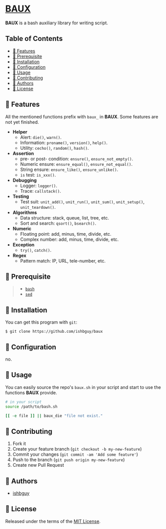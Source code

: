 # [BAUX](https://github.com/ishbguy/baux)

**BAUX** is a bash auxiliary library for writing script.

## Table of Contents

+ [:art: Features](#art-features)
+ [:straight_ruler: Prerequisite](#straight_ruler-prerequisite)
+ [:rocket: Installation](#rocket-installation)
+ [:memo: Configuration](#memo-configuration)
+ [:notebook: Usage](#notebook-usage)
+ [:hibiscus: Contributing](#hibiscus-contributing)
+ [:boy: Authors](#boy-authors)
+ [:scroll: License](#scroll-license)

## :art: Features

All the mentioned functions prefix with `baux_` in **BAUX**. Some features are not yet finished.

+ **Helper**
    - Alert: `die()`, `warn()`.
    - Information: `proname()`, `version()`, `help()`.
    - Utility: `cecho()`, `random()`, `hash()`.
+ **Assertion**
    - pre- or post- condition: `ensure()`, `ensure_not_empty()`.
    - Numeric ensure: `ensure_equal()`, `ensure_not_equal()`.
    - String ensure: `ensure_like()`, `ensure_unlike()`.
    - `is` test: `is_xxx()`.
+ **Debugging**
    - Logger: `logger()`.
    - Trace: `callstack()`.
+ **Testing**
    - Test suit: `unit_add()`, `unit_run()`, `unit_sum()`, `unit_setup()`, `unit_teardown()`.
+ **Algorithms**
    - Data structure: stack, queue, list, tree, etc.
    - Sort and search: `qsort()`, `bsearch()`.
+ **Numeric**
    - Floating point: add, minus, time, divide, etc.
    - Complex number: add, minus, time, divide, etc.
+ **Exception**
    - `try()`, `catch()`.
+ **Regex**
    - Pattern match: IP, URL, tele-number, etc.

## :straight_ruler: Prerequisite

> + [`bash`](https://www.gnu.org/software/bash/bash.html)
> + [`sed`](https://www.gnu.org/software/sed/)

## :rocket: Installation

You can get this program with `git`:

```
$ git clone https://github.com/ishbguy/baux
```

## :memo: Configuration

no.

## :notebook: Usage

You can easily source the repo's `baux.sh` in your script and start to use the functions **BAUX** provide.

```bash
# in your script
source /path/to/bash.sh

[[ -e file ]] || baux_die "file not exist."
```

## :hibiscus: Contributing

1. Fork it
2. Create your feature branch (`git checkout -b my-new-feature`)
3. Commit your changes (`git commit -am 'Add some feature'`)
4. Push to the branch (`git push origin my-new-feature`)
5. Create new Pull Request

## :boy: Authors

+ [ishbguy](https://github.com/ishbguy)

## :scroll: License

Released under the terms of the [MIT License](https://opensource.org/licenses/MIT).
